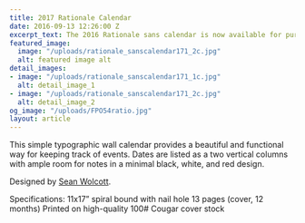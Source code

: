 ```yaml
---
title: 2017 Rationale Calendar
date: 2016-09-13 12:26:00 Z
excerpt_text: The 2016 Rationale sans calendar is now available for purchase at [rationale-design.com/store](http://rationale-design.com/store).
featured_image:
  image: "/uploads/rationale_sanscalendar171_2c.jpg"
  alt: featured image alt
detail_images:
- image: "/uploads/rationale_sanscalendar171_1c.jpg"
  alt: detail_image_1
- image: "/uploads/rationale_sanscalendar171_2c.jpg"
  alt: detail_image_2
og_image: "/uploads/FPO54ratio.jpg"
layout: article
---
```


This simple typographic wall calendar provides a beautiful and functional way for keeping track of events. Dates are listed as a two vertical columns with ample room for notes in a minimal black, white, and red design.

Designed by [Sean Wolcott](http://rationale-design.com/store).

Specifications:
11x17” spiral bound with nail hole
13 pages (cover, 12 months)
Printed on high-quality 100# Cougar cover stock